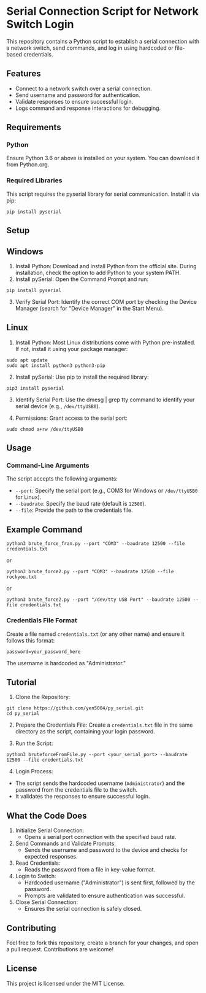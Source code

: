 # Serial Connection Script for Network Switch Login
This repository contains a Python script to establish a serial connection with a network switch, send commands, and log in using hardcoded or file-based credentials.

## Features
- Connect to a network switch over a serial connection.
- Send username and password for authentication.
- Validate responses to ensure successful login.
- Logs command and response interactions for debugging.

## Requirements

### Python
Ensure Python 3.6 or above is installed on your system. You can download it from Python.org.

### Required Libraries
This script requires the pyserial library for serial communication. Install it via pip:

```
pip install pyserial
```

## Setup

## Windows
1. Install Python: Download and install Python from the official site. During installation, check the option to add Python to your system PATH.
2. Install pySerial: Open the Command Prompt and run:

```
pip install pyserial
```
3. Verify Serial Port: Identify the correct COM port by checking the Device Manager (search for "Device Manager" in the Start Menu).

## Linux
1. Install Python: Most Linux distributions come with Python pre-installed. If not, install it using your package manager:

```
sudo apt update
sudo apt install python3 python3-pip
```
2. Install pySerial: Use pip to install the required library:

```
pip3 install pyserial
```

3. Identify Serial Port: Use the dmesg | grep tty command to identify your serial device (e.g., `/dev/ttyUSB0`).

4. Permissions: Grant access to the serial port:
```
sudo chmod a+rw /dev/ttyUSB0
```

## Usage

### Command-Line Arguments
The script accepts the following arguments:

- `--port`: Specify the serial port (e.g., COM3 for Windows or `/dev/ttyUSB0` for Linux).
- `--baudrate`: Specify the baud rate (default is `12500`).
- `--file`: Provide the path to the credentials file.

## Example Command
```
python3 brute_force_fran.py --port "COM3" --baudrate 12500 --file credentials.txt
```
or
```
python3 brute_force2.py --port "COM3" --baudrate 12500 --file rockyou.txt
```
or
```
python3 brute_force2.py --port "/dev/tty USB Port" --baudrate 12500 --file credentials.txt
```


### Credentials File Format
Create a file named `credentials.txt` (or any other name) and ensure it follows this format:

```
password=your_password_here
```
The username is hardcoded as "Administrator."

## Tutorial
1. Clone the Repository:

```
git clone https://github.com/yen5004/py_serial.git
cd py_serial
```

2. Prepare the Credentials File: Create a ```credentials.txt``` file in the same directory as the script, containing your login password.

3. Run the Script:

```
python3 bruteforceFromFile.py --port <your_serial_port> --baudrate 12500 --file credentials.txt
```

4. Login Process:
- The script sends the hardcoded username (`Administrator`) and the password from the credentials file to the switch.
- It validates the responses to ensure successful login.

## What the Code Does
1. Initialize Serial Connection:
    - Opens a serial port connection with the specified baud rate.
2. Send Commands and Validate Prompts:
    - Sends the username and password to the device and checks for expected responses.
3. Read Credentials:
    - Reads the password from a file in key-value format.
4. Login to Switch:
    - Hardcoded username ("Administrator") is sent first, followed by the password.
    - Prompts are validated to ensure authentication was successful.
5. Close Serial Connection:
    - Ensures the serial connection is safely closed.

## Contributing
Feel free to fork this repository, create a branch for your changes, and open a pull request. Contributions are welcome!

## License
This project is licensed under the MIT License.
